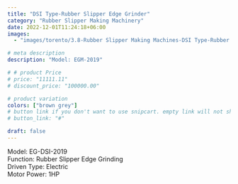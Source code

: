 ```yaml
---
title: "DSI Type-Rubber Slipper Edge Grinder"
category: "Rubber Slipper Making Machinery"
date: 2022-12-01T11:24:18+06:00
images:
  - "images/torento/3.8-Rubber Slipper Making Machines-DSI Type-Rubber Slipper Edge Grinder.png"

# meta description
description: "Model: EGM-2019"

# # product Price
# price: "11111.11"
# discount_price: "100000.00"

# product variation
colors: ["brown grey"]
# button link if you don't want to use snipcart. empty link will not show button
# button_link: "#"

draft: false
---
```


Model: EG-DSI-2019 <br>
Function: Rubber Slipper Edge Grinding <br>
Driven Type: Electric <br>
Motor Power: 1HP <br>

